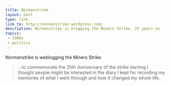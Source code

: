 ```yaml
---
title: Normanstrike
layout: post
type: link
link_to: http://normanstrike.wordpress.com/
description: Normanstrike is blogging the Miners Strike, 25 years on
topics:
 - 1980s
 - politics
---
```

Normanstrike is weblogging the Miners Strike:
> ...to commemorate the 25th Anniversary of the strike starting I thought people might be interested in the diary I kept for recording my memories of what I went through and how it changed my whole life.